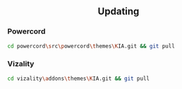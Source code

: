 <h2 align='center'> Updating </h2>
<h3 align='left'> Powercord </h3>

```sh
cd powercord\src\powercord\themes\KIA.git && git pull
```
<h3 align='left'> Vizality </h3>

```sh
cd vizality\addons\themes\KIA.git && git pull
```